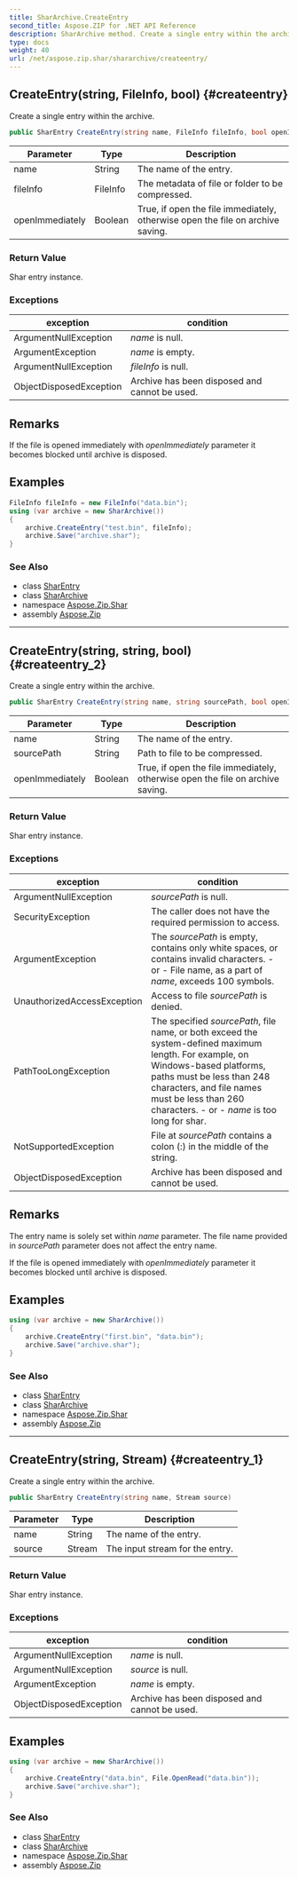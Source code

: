 ```yaml
---
title: SharArchive.CreateEntry
second_title: Aspose.ZIP for .NET API Reference
description: SharArchive method. Create a single entry within the archive
type: docs
weight: 40
url: /net/aspose.zip.shar/shararchive/createentry/
---
```

## CreateEntry(string, FileInfo, bool) {#createentry}

Create a single entry within the archive.

```csharp
public SharEntry CreateEntry(string name, FileInfo fileInfo, bool openImmediately = false)
```

| Parameter | Type | Description |
| --- | --- | --- |
| name | String | The name of the entry. |
| fileInfo | FileInfo | The metadata of file or folder to be compressed. |
| openImmediately | Boolean | True, if open the file immediately, otherwise open the file on archive saving. |

### Return Value

Shar entry instance.

### Exceptions

| exception | condition |
| --- | --- |
| ArgumentNullException | *name* is null. |
| ArgumentException | *name* is empty. |
| ArgumentNullException | *fileInfo* is null. |
| ObjectDisposedException | Archive has been disposed and cannot be used. |

## Remarks

If the file is opened immediately with *openImmediately* parameter it becomes blocked until archive is disposed.

## Examples

```csharp
FileInfo fileInfo = new FileInfo("data.bin");
using (var archive = new SharArchive())
{
    archive.CreateEntry("test.bin", fileInfo);
    archive.Save("archive.shar");
}
```

### See Also

* class [SharEntry](../../sharentry/)
* class [SharArchive](../)
* namespace [Aspose.Zip.Shar](../../shararchive/)
* assembly [Aspose.Zip](../../../)

---

## CreateEntry(string, string, bool) {#createentry_2}

Create a single entry within the archive.

```csharp
public SharEntry CreateEntry(string name, string sourcePath, bool openImmediately = false)
```

| Parameter | Type | Description |
| --- | --- | --- |
| name | String | The name of the entry. |
| sourcePath | String | Path to file to be compressed. |
| openImmediately | Boolean | True, if open the file immediately, otherwise open the file on archive saving. |

### Return Value

Shar entry instance.

### Exceptions

| exception | condition |
| --- | --- |
| ArgumentNullException | *sourcePath* is null. |
| SecurityException | The caller does not have the required permission to access. |
| ArgumentException | The *sourcePath* is empty, contains only white spaces, or contains invalid characters. - or - File name, as a part of *name*, exceeds 100 symbols. |
| UnauthorizedAccessException | Access to file *sourcePath* is denied. |
| PathTooLongException | The specified *sourcePath*, file name, or both exceed the system-defined maximum length. For example, on Windows-based platforms, paths must be less than 248 characters, and file names must be less than 260 characters. - or - *name* is too long for shar. |
| NotSupportedException | File at *sourcePath* contains a colon (:) in the middle of the string. |
| ObjectDisposedException | Archive has been disposed and cannot be used. |

## Remarks

The entry name is solely set within *name* parameter. The file name provided in *sourcePath* parameter does not affect the entry name.

If the file is opened immediately with *openImmediately* parameter it becomes blocked until archive is disposed.

## Examples

```csharp
using (var archive = new SharArchive())
{
    archive.CreateEntry("first.bin", "data.bin");
    archive.Save("archive.shar");
}
```

### See Also

* class [SharEntry](../../sharentry/)
* class [SharArchive](../)
* namespace [Aspose.Zip.Shar](../../shararchive/)
* assembly [Aspose.Zip](../../../)

---

## CreateEntry(string, Stream) {#createentry_1}

Create a single entry within the archive.

```csharp
public SharEntry CreateEntry(string name, Stream source)
```

| Parameter | Type | Description |
| --- | --- | --- |
| name | String | The name of the entry. |
| source | Stream | The input stream for the entry. |

### Return Value

Shar entry instance.

### Exceptions

| exception | condition |
| --- | --- |
| ArgumentNullException | *name* is null. |
| ArgumentNullException | *source* is null. |
| ArgumentException | *name* is empty. |
| ObjectDisposedException | Archive has been disposed and cannot be used. |

## Examples

```csharp
using (var archive = new SharArchive())
{
    archive.CreateEntry("data.bin", File.OpenRead("data.bin"));
    archive.Save("archive.shar");
}
```

### See Also

* class [SharEntry](../../sharentry/)
* class [SharArchive](../)
* namespace [Aspose.Zip.Shar](../../shararchive/)
* assembly [Aspose.Zip](../../../)


